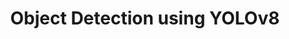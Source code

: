 ---
layout: page
title: Object Detection using YOLOv8
comments: true
category: Self/Research
description: An exploration of different libraries such as `ultralytics` and `fiftyone` to train YOLO on COCO for object detection to understand ML pipelines.
importance: 2
redirect: https://github.com/Sudhansh6/YOLO-Object-Detection
---